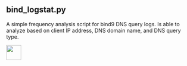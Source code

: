 ## bind_logstat.py

A simple frequency analysis script for bind9 DNS query logs.
Is able to analyze based on client IP address, DNS domain name,
and DNS query type.

<img src="http://www.blackhillsinfosec.com/wp-content/uploads/2016/03/BHIS-logo-L.png" width=40px>
